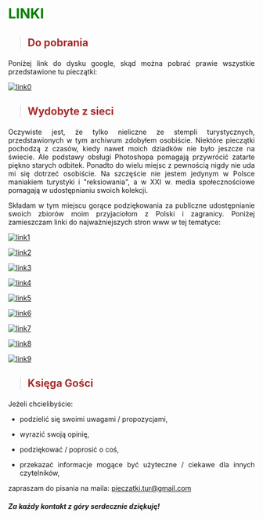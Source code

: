 # <p><span style="color:green">LINKI</span></p>

>## <p><span style="color:brown">Do pobrania</span></p>

<p><div style="text-align: justify">Poniżej link do dysku google, skąd można pobrać prawie wszystkie przedstawione tu pieczątki:

[![link0](/static/link0.jpg "link0")](https://drive.google.com/drive/folders/10GTgkE8--PGlvnRFsTPTo3Yj751eE26n?usp=sharing)

>## <p><span style="color:brown">Wydobyte z sieci</span></p>

<p><div style="text-align: justify">Oczywiste jest, że tylko nieliczne ze stempli turystycznych, przedstawionych w tym archiwum zdobyłem osobiście. Niektóre pieczątki pochodzą z czasów, kiedy nawet moich dziadków nie było jeszcze na świecie. Ale podstawy obsługi Photoshopa pomagają przywrócić zatarte piękno starych odbitek. Ponadto do wielu miejsc z pewnością nigdy nie uda mi się dotrzeć osobiście. Na szczęście nie jestem jedynym w Polsce maniakiem turystyki i "reksiowania", a w XXI w. media społecznościowe pomagają w udostępnianiu swoich kolekcji.

Składam w tym miejscu gorące podziękowania za publiczne udostępnianie swoich zbiorów moim przyjaciołom z Polski i zagranicy. Poniżej zamieszczam linki do najważniejszych stron www w tej tematyce:​


[![link1](/static/link1.jpg "link1")](http://stempleturystyczne.cba.pl/index.php)

[![link2](/static/link2.jpg "link2")](https://gorkipagorki.blogspot.com/p/blog-page.html)

[![link3](/static/link3.jpg "link3")](https://bylismytam.pl/pieczatki)

[![link4](/static/link4.jpg "link4")](https://www.facebook.com/stempleturystyczne/?fref=ts)

[![link5](/static/link5.jpg "link5")](https://rugala.pl/gory/pieczatki-ze-schronisk)

[![link6](/static/link6.jpg "link6")](https://stampandseal.blogspot.com)

[![link7](/static/link7.jpg "link7")](http://www.owrp.cba.pl)

[![link8](/static/link8.jpg "link8")](http://www.razitkuj.cz)

[![link9](/static/link9.jpg "link9")](http://www.turistickarazitka.cz/mapa)


>## <p><span style="color:brown">Księga Gości</span></p>

<p>Jeżeli  chcielibyście:

- podzielić się swoimi uwagami / propozycjami,

- wyrazić swoją opinię,

- podziękować / poprosić o coś,

- przekazać informacje mogące być użyteczne / ciekawe dla innych czytelników,

zapraszam do pisania na maila: <span style="color:green">pieczatki.tur@gmail.com</span>


##### Za każdy kontakt z góry serdecznie dziękuję!

